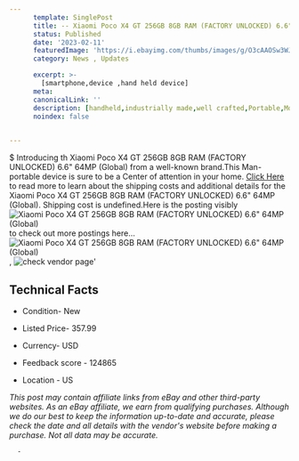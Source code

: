 ```yaml
---
      template: SinglePost
      title: -- Xiaomi Poco X4 GT 256GB 8GB RAM (FACTORY UNLOCKED) 6.6" 64MP (Global)
      status: Published
      date: '2023-02-11'
      featuredImage: 'https://i.ebayimg.com/thumbs/images/g/O3cAAOSw3WJivc1z/s-l225.jpg'
      category: News , Updates

      excerpt: >-
        [smartphone,device ,hand held device]
      meta:
      canonicalLink: ''
      description: [handheld,industrially made,well crafted,Portable,Mobile,Compact,Convenient,Lightweight,Maneuverable,Man-portable,Miniature,Carriable,Hand-held,Light,Holdable,Transportable,Mobile device,Pocket-sized,On-the-go,Wireless,Cordless,Compact size,Convenient size, smartphone,device ,hand held device]
      noindex: false
      

---
```

$
      Introducing th Xiaomi Poco X4 GT 256GB 8GB RAM (FACTORY UNLOCKED) 6.6" 64MP (Global) from a well-known brand.This Man-portable device  is sure to be a Center of attention  in your home. [Click Here](https://www.ebay.com/itm/195201504782?hash=item2d72ea960e%3Ag%3AO3cAAOSw3WJivc1z&mkevt=1&mkcid=1&mkrid=711-53200-19255-0&campid=%253CePNCampaignId%253E&customid=%253CreferenceId%253E&toolid=10049) to read more to learn about the shipping costs and additional details for the Xiaomi Poco X4 GT 256GB 8GB RAM (FACTORY UNLOCKED) 6.6" 64MP (Global). Shipping cost is undefined.Here is the posting visibly ![Xiaomi Poco X4 GT 256GB 8GB RAM (FACTORY UNLOCKED) 6.6" 64MP (Global)](https://i.ebayimg.com/thumbs/images/g/O3cAAOSw3WJivc1z/s-l225.jpg) to check out more postings here... ![Xiaomi Poco X4 GT 256GB 8GB RAM (FACTORY UNLOCKED) 6.6" 64MP (Global)](https://i.ebayimg.com/images/g/O3cAAOSw3WJivc1z/s-l1600.jpg), ![check vendor page](https://origin-galleryplus.ebayimg.com/ws/web/195201504782_2_0_1/225x225.jpg)'

      

 ## Technical Facts 



     
      

 - Condition- New 


      

 - Listed Price- 357.99 


      

 - Currency- USD 


      

 - Feedback score - 124865 


      

 - Location - US 


      
      

 *_This post may contain affiliate links from eBay and other third-party websites. As an eBay affiliate, we earn from qualifying purchases. Although we do our best to keep the information up-to-date and accurate, please check the date and all details with the vendor's website before making a purchase. Not all data may be accurate._*




      -
